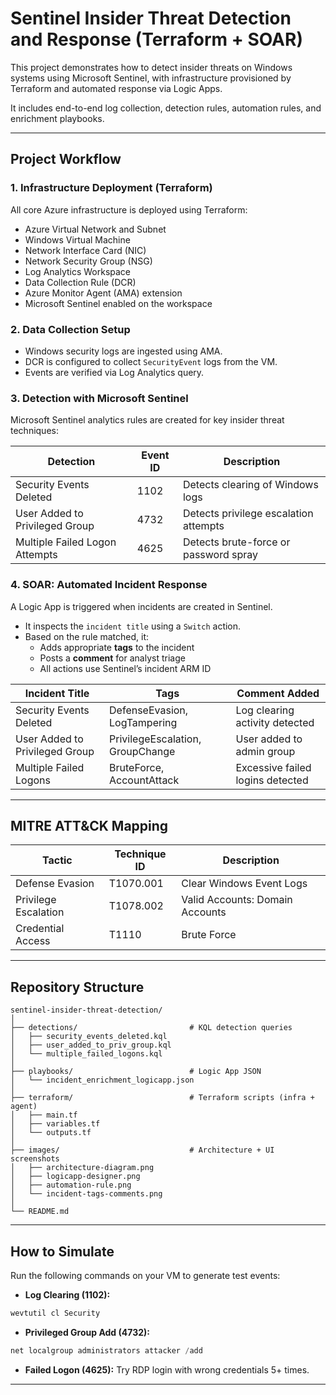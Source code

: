 # Sentinel Insider Threat Detection and Response (Terraform + SOAR)

This project demonstrates how to detect insider threats on Windows systems using Microsoft Sentinel, with infrastructure provisioned by Terraform and automated response via Logic Apps.

It includes end-to-end log collection, detection rules, automation rules, and enrichment playbooks.

---

## Project Workflow

### 1. Infrastructure Deployment (Terraform)
All core Azure infrastructure is deployed using Terraform:
- Azure Virtual Network and Subnet
- Windows Virtual Machine
- Network Interface Card (NIC)
- Network Security Group (NSG)
- Log Analytics Workspace
- Data Collection Rule (DCR)
- Azure Monitor Agent (AMA) extension
- Microsoft Sentinel enabled on the workspace

### 2. Data Collection Setup
- Windows security logs are ingested using AMA.
- DCR is configured to collect `SecurityEvent` logs from the VM.
- Events are verified via Log Analytics query.

### 3. Detection with Microsoft Sentinel
Microsoft Sentinel analytics rules are created for key insider threat techniques:

| Detection                           | Event ID | Description                             |
|------------------------------------|----------|-----------------------------------------|
| Security Events Deleted            | 1102     | Detects clearing of Windows logs        |
| User Added to Privileged Group     | 4732     | Detects privilege escalation attempts   |
| Multiple Failed Logon Attempts     | 4625     | Detects brute-force or password spray   |

### 4. SOAR: Automated Incident Response
A Logic App is triggered when incidents are created in Sentinel.

- It inspects the `incident title` using a `Switch` action.
- Based on the rule matched, it:
  - Adds appropriate **tags** to the incident
  - Posts a **comment** for analyst triage
  - All actions use Sentinel’s incident ARM ID

| Incident Title                    | Tags                               | Comment Added                                        |
|----------------------------------|------------------------------------|------------------------------------------------------|
| Security Events Deleted          | DefenseEvasion, LogTampering       | Log clearing activity detected                      |
| User Added to Privileged Group   | PrivilegeEscalation, GroupChange   | User added to admin group                          |
| Multiple Failed Logons           | BruteForce, AccountAttack          | Excessive failed logins detected                   |

---

## MITRE ATT&CK Mapping

| Tactic              | Technique ID | Description                        |
|---------------------|--------------|------------------------------------|
| Defense Evasion     | T1070.001    | Clear Windows Event Logs           |
| Privilege Escalation| T1078.002    | Valid Accounts: Domain Accounts    |
| Credential Access   | T1110        | Brute Force                        |

---

## Repository Structure

```
sentinel-insider-threat-detection/
│
├── detections/                         # KQL detection queries
│   ├── security_events_deleted.kql
│   ├── user_added_to_priv_group.kql
│   └── multiple_failed_logons.kql
│
├── playbooks/                          # Logic App JSON
│   └── incident_enrichment_logicapp.json
│
├── terraform/                          # Terraform scripts (infra + agent)
│   ├── main.tf
│   ├── variables.tf
│   └── outputs.tf
│
├── images/                             # Architecture + UI screenshots
│   ├── architecture-diagram.png
│   ├── logicapp-designer.png
│   ├── automation-rule.png
│   └── incident-tags-comments.png
│
└── README.md
```

---

## How to Simulate

Run the following commands on your VM to generate test events:

- **Log Clearing (1102):**
```powershell
wevtutil cl Security
```

- **Privileged Group Add (4732):**
```powershell
net localgroup administrators attacker /add
```

- **Failed Logon (4625):** Try RDP login with wrong credentials 5+ times.

---
